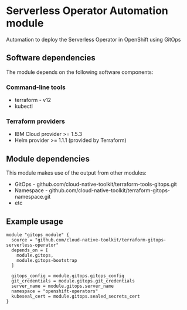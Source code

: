 # Serverless Operator Automation module

Automation to deploy the Serverless Operator in OpenShift using GitOps


## Software dependencies

The module depends on the following software components:

### Command-line tools

- terraform - v12
- kubectl

### Terraform providers

- IBM Cloud provider >= 1.5.3
- Helm provider >= 1.1.1 (provided by Terraform)

## Module dependencies

This module makes use of the output from other modules:

- GitOps - github.com/cloud-native-toolkit/terraform-tools-gitops.git
- Namespace - github.com/cloud-native-toolkit/terraform-gitops-namespace.git
- etc

## Example usage

```hcl-terraform
module "gitops_module" {
  source = "github.com/cloud-native-toolkit/terraform-gitops-serverless-operator"
  depends_on = [
    module.gitops,
    module.gitops-bootstrap
  ]

  gitops_config = module.gitops.gitops_config
  git_credentials = module.gitops.git_credentials
  server_name = module.gitops.server_name
  namespace = "openshift-operators"
  kubeseal_cert = module.gitops.sealed_secrets_cert
}
```